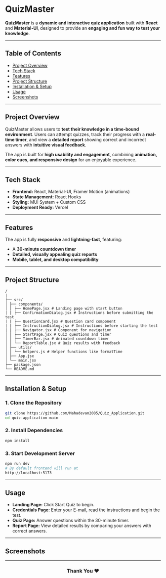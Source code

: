 # QuizMaster 

**QuizMaster** is a **dynamic and interactive quiz application** built with **React** and **Material-UI**, designed to provide an **engaging and fun way to test your knowledge**.  

---

## Table of Contents

- [Project Overview](#project-overview)  
- [Tech Stack](#tech-stack) 
- [Features](#features)  
- [Project Structure](#project-structure)  
- [Installation & Setup](#installation--setup)  
- [Usage](#usage)
- [Screenshots](#screenshots)  

---

## Project Overview

QuizMaster allows users to **test their knowledge in a time-bound environment**. Users can attempt quizzes, track their progress with a **real-time timer**, and view a **detailed report** showing correct and incorrect answers with **intuitive visual feedback**.  

The app is built for **high usability and engagement**, combining **animation, color cues, and responsive design** for an enjoyable experience.

---

## Tech Stack

- **Frontend:** React, Material-UI, Framer Motion (animations)  
- **State Management:** React Hooks  
- **Styling:** MUI System + Custom CSS  
- **Deployment Ready:** Vercel

---

## Features

The app is fully **responsive** and **lightning-fast**, featuring:  
- A **30-minute countdown timer**  
- **Detailed, visually appealing quiz reports**  
- **Mobile, tablet, and desktop compatibility**  

---

## Project Structure

```
/
|
├── src/
│ ├── components/
│ │ ├── HomePage.jsx # Landing page with start button
| | ├── ConfirmationDialog.jsx # Instructions before submitting the test
| | ├── QuestionCard.jsx # Question card component
| | ├── InstructionDialog.jsx # Instructions before starting the test
| | ├── Navigator.jsx # Component for navigation
│ │ ├── StartPage.jsx # Quiz questions and timer
│ │ ├── TimerBar.jsx # Animated countdown timer
│ │ └── ReportTable.jsx # Quiz results with feedback
│ ├── utils/
│ │ └── helpers.js # Helper functions like formatTime
│ ├── App.jsx
│ └── main.jsx
├── package.json
└── README.md
```

---

## Installation & Setup

### 1. Clone the Repository
```bash
git clone https://github.com/Mahadevan2005/Quiz_Application.git
cd quiz-application-main
```
### 2. Install Dependencies
```bash
npm install
```

### 3. Start Development Server
```bash
npm run dev
# By default frontend will run at
http://localhost:5173
```

---

## Usage
- **Landing Page:** Click Start Quiz to begin.
- **Credentials Page:** Enter your E-mail, read the instructions and begin the test.
- **Quiz Page:** Answer questions within the 30-minute timer.
- **Report Page:** View detailed results by comparing your answers with correct answers.

---

## Screenshots

---
<h3 align="center">
Thank You ❤️
</h3>